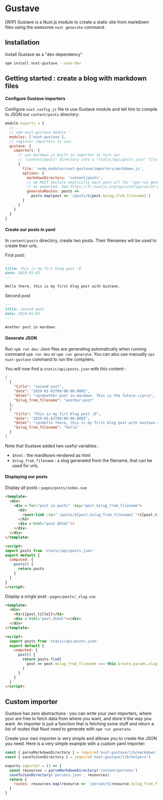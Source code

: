# Gustave

[WIP] Gustave is a Nuxt.js module to create a static site from markdown files using the awesome `nuxt generate` command.

## Installation

Install Gustave as a "dev dependency"

```sh
npm install nuxt-gustave --save-dev
```

## Getting started : create a blog with markdown files

#### Configure Gustave importers

Configure `nuxt.config.js` file to use Gustave module and tell him to compile to JSON our `content/posts` directory:

```js
module.exports = {
  // ...
  // add nuxt-gustave module
  modules: ['nuxt-gustave'],
  // register importers to use:
  gustave: {
    importers: [
      // use mardown.js built-in importer to turn our
      // "content/posts" directory into a "static/api/posts.json" file.
      {
        file: 'node_modules/nuxt-gustave/importers/markdown.js',
        options: {
          markdownDirectory: 'content/posts',
          // we MUST declare explicitly each post url for 'npm run generate' to work
          // as expected. See https://fr.nuxtjs.org/api/configuration-generate/#routes
          generateRoutes: posts =>
            posts.map(post => `/posts/${post.$slug_from_filename}`)
        }
      }
    ]
  }
}
```

#### Create our posts in yaml

In `content/posts` directory, create two posts. Their filenames will be used to create their urls.

First post:

```markdown
---
title: this is my firt blog post :D
date: 2019-01-02
---

Hello there, this is my first blog post with Gustave.
```

Second post

```markdown
---
title: second post
date: 2019-01-03
---

Another post in mardown.
```

#### Generate JSON

Run `npm run dev`: Json files are generating automatically when running command `npm run dev` or `npm run generate`. You can also use manually `npx nuxt-gustave` command to run the compilers.

You will now find a `static/api/posts.json` with this content :

```json
[
  {
    "title": "second post",
    "date": "2019-01-03T00:00:00.000Z",
    "$html": "<p>Another post in mardown. This is the future.</p>\n",
    "$slug_from_filename": "another-post"
  },
  {
    "title": "this is my firt blog post :D",
    "date": "2019-01-02T00:00:00.000Z",
    "$html": "<p>Hello there, this is my first blog post with Gustave.</p>\n",
    "$slug_from_filename": "hello"
  }
]
```

Note that Gustave added two useful variables :

- `$html` : the mardkown rendered as html
- `$slug_from_filename` : a slug generated from the filename, that can be used for urls.

#### Displaying our posts

Display all posts : `pages/posts/index.vue`

```html
<template>
  <div>
    <div v-for="post in posts" :key="post.$slug_from_filename">
      <h2>
        <nuxt-link :to="`/posts/${post.$slug_from_filename}`">{{post.title}}</nuxt-link>
      </h2>
      <div v-html="post.$html"/>
    </div>
  </div>
</template>

<script>
import posts from 'static/api/posts.json'
export default {
  computed: {
    posts() {
      return posts
    }
  }
}
</script>
```

Display a single post : `pages/posts/_slug.vue`

```html
<template>
  <div>
    <h1>{{post.title}}</h1>
    <div v-html="post.$html"></div>
  </div>
</template>

<script>
  import posts from 'static/api/posts.json'
  export default {
    computed: {
      post() {
        return posts.find(
          post => post.$slug_from_filename === this.$route.params.slug
        )
      }
    }
  }
</script>
```

## Custom importer

Gustave has zero abstractions : you can write your own importers, where your are free to fetch data from where you want, and store it the way you want. An importer is just a function that is fetching some stuff and return a list of routes that Nuxt need to generate with `npm run generate`.

Create your own importer is very simple and alltows you to create the JSON you need. Here is a very simple example with a custom yaml importer:

```js
const { parseMarkdownDirectory } = require('nuxt-gustave/lib/markdown')
const { saveToJsonDirectory } = require('nuxt-gustave/lib/helpers')

exports.importer = () => {
  const resources = parseMarkdownDirectory('content/persons')
  saveToJsonDirectory('persons.json', resources)
  return {
    routes: resources.map(resource => `/person/${resource.$slug_from_filename}`)
  }
}
```
